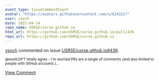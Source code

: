 ```yaml
---
event_type: IssueCommentEvent
avatar: "https://avatars.githubusercontent.com/u/814322?"
user: vsoch
date: 2021-04-14
repo_name: USRSE/usrse.github.io
html_url: https://github.com/USRSE/usrse.github.io/pull/436
repo_url: https://github.com/USRSE/usrse.github.io
---
```


<a href='https://github.com/vsoch' target='_blank'>vsoch</a> commented on issue <a href='https://github.com/USRSE/usrse.github.io/pull/436' target='_blank'>USRSE/usrse.github.io#436</a>.

<small>@exoticDFT totally agree - I'm worried PRs are a tangle of comments (and also limited to people with GitHub accounts.)...</small>

<a href='https://github.com/USRSE/usrse.github.io/pull/436' target='_blank'>View Comment</a>